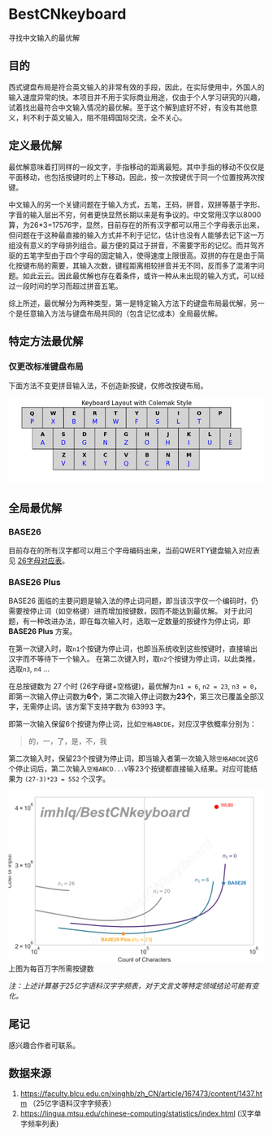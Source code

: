# BestCNkeyboard
寻找中文输入的最优解

## 目的
西式键盘布局是符合英文输入的非常有效的手段，因此，在实际使用中，外国人的输入速度异常的快。本项目并不用于实际商业用途，仅由于个人学习研究的兴趣，试着找出最符合中文输入情况的最优解。至于这个解到底好不好，有没有其他意义，利不利于英文输入，阻不阻碍国际交流，全不关心。

## 定义最优解

最优解意味着打同样的一段文字，手指移动的距离最短。其中手指的移动不仅仅是平面移动，也包括按键时的上下移动。因此，按一次按键优于同一个位置按两次按键。

中文输入的另一个关键问题在于输入方式，五笔，王码，拼音，双拼等基于字形、字音的输入层出不穷，何者更快显然长期以来是有争议的。中文常用汉字以8000算，为26\*3=17576字，显然，目前存在的所有汉字都可以用三个字母表示出来，但问题在于这种最直接的输入方式并不利于记忆，估计也没有人能够去记下这一万组没有意义的字母排列组合。最方便的莫过于拼音，不需要字形的记忆。而并驾齐驱的五笔字型由于四个字母的固定输入，使得速度上限很高。双拼的存在是由于简化按键布局的需要，其输入次数，键程距离相较拼音并无不同，反而多了混淆字问题。如此云云。因此最优解也存在着条件，或许一种从未出现的输入方式，可以经过一段时间的学习而超过拼音五笔。

综上所述，最优解分为两种类型，第一是特定输入方法下的键盘布局最优解，另一个是任意输入方法与键盘布局共同的（包含记忆成本）全局最优解。

## 特定方法最优解

### 仅更改标准键盘布局

下面方法不变更拼音输入法，不创造新按键，仅修改按键布局。

![图一](./colemak_keyboard_layout.png)

## 全局最优解

### BASE26

目前存在的所有汉字都可以用三个字母编码出来，当前QWERTY键盘输入对应表见 [26字母对应表](./base26_characters.csv)。

### BASE26 Plus

BASE26 面临的主要问题是输入法的停止词问题，即当该汉字仅一个编码时，仍需要按停止词（如空格键）进而增加按键数，因而不能达到最优解。
对于此问题，有一种改进办法，即在每次输入时，选取一定数量的按键作为停止词，即 **BASE26 Plus** 方案。

在第一次键入时，取`n1`个按键为停止词，也即当系统收到这些按键时，直接输出汉字而不等待下一个输入。
在第二次键入时，取`n2`个按键为停止词，以此类推，选取`n3`, `n4` ...

在总按键数为 27 个时 (26字母键+空格键)，最优解为`n1 = 6`, `n2 = 23`, `n3 = 0`，即第一次输入停止词数为**6个**，第二次输入停止词数为**23个**，第三次已覆盖全部汉字，无需停止词。该方案下支持字数为 63993 字。

即第一次输入保留6个按键为停止词，比如`空格ABCDE`，对应汉字依概率分别为：

> 的，一，了，是，不，我

第二次输入时，保留23个按键为停止词，即当输入者第一次输入除`空格ABCDE`这6个停止词后，第二次输入`空格ABCD...V`等23个按键都直接输入结果。对应可能结果为 `(27-3)*23 = 552` 个汉字。

![图二](./cost_vs_count.png)
上图为每百万字所需按键数


*注：上述计算基于25亿字语料汉字字频表，对于文言文等特定领域结论可能有变化。*


## 尾记

感兴趣合作者可联系。


## 数据来源

1. https://faculty.blcu.edu.cn/xinghb/zh_CN/article/167473/content/1437.htm （25亿字语料汉字字频表）
2. https://lingua.mtsu.edu/chinese-computing/statistics/index.html (汉字单字频率列表)
